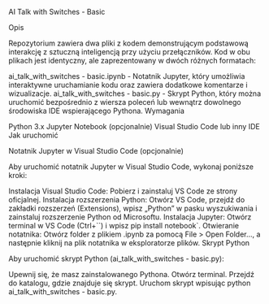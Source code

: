 AI Talk with Switches - Basic

Opis

Repozytorium zawiera dwa pliki z kodem demonstrującym podstawową interakcję z sztuczną inteligencją przy użyciu przełączników. Kod w obu plikach jest identyczny, ale zaprezentowany w dwóch różnych formatach:

ai_talk_with_switches - basic.ipynb - Notatnik Jupyter, który umożliwia interaktywne uruchamianie kodu oraz zawiera dodatkowe komentarze i wizualizacje.
ai_talk_with_switches - basic.py - Skrypt Python, który można uruchomić bezpośrednio z wiersza poleceń lub wewnątrz dowolnego środowiska IDE wspierającego Pythona.
Wymagania

Python 3.x
Jupyter Notebook (opcjonalnie)
Visual Studio Code lub inny IDE
Jak uruchomić

Notatnik Jupyter w Visual Studio Code (opcjonalnie)

Aby uruchomić notatnik Jupyter w Visual Studio Code, wykonaj poniższe kroki:

Instalacja Visual Studio Code: Pobierz i zainstaluj VS Code ze strony oficjalnej.
Instalacja rozszerzenia Python: Otwórz VS Code, przejdź do zakładki rozszerzeń (Extensions), wpisz „Python” w pasku wyszukiwania i zainstaluj rozszerzenie Python od Microsoftu.
Instalacja Jupyter: Otwórz terminal w VS Code (Ctrl+``) i wpisz pip install notebook`.
Otwieranie notatnika: Otwórz folder z plikiem .ipynb za pomocą File > Open Folder..., a następnie kliknij na plik notatnika w eksploratorze plików.
Skrypt Python

Aby uruchomić skrypt Python (ai_talk_with_switches - basic.py):

Upewnij się, że masz zainstalowanego Pythona.
Otwórz terminal.
Przejdź do katalogu, gdzie znajduje się skrypt.
Uruchom skrypt wpisując python ai_talk_with_switches - basic.py.
